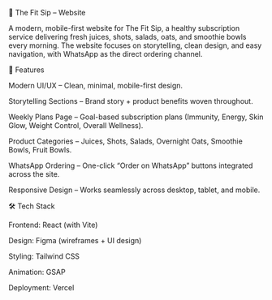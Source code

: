 🥤 The Fit Sip – Website

A modern, mobile-first website for The Fit Sip, a healthy subscription service delivering fresh juices, shots, salads, oats, and smoothie bowls every morning. The website focuses on storytelling, clean design, and easy navigation, with WhatsApp as the direct ordering channel.

🚀 Features

Modern UI/UX – Clean, minimal, mobile-first design.

Storytelling Sections – Brand story + product benefits woven throughout.

Weekly Plans Page – Goal-based subscription plans (Immunity, Energy, Skin Glow, Weight Control, Overall Wellness).

Product Categories – Juices, Shots, Salads, Overnight Oats, Smoothie Bowls, Fruit Bowls.

WhatsApp Ordering – One-click “Order on WhatsApp” buttons integrated across the site.

Responsive Design – Works seamlessly across desktop, tablet, and mobile.

🛠️ Tech Stack

Frontend: React (with Vite)

Design: Figma (wireframes + UI design)

Styling: Tailwind CSS

Animation: GSAP

Deployment: Vercel
